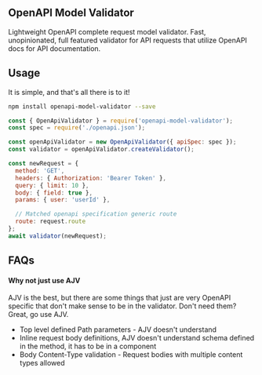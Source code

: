 ## OpenAPI Model Validator
Lightweight OpenAPI complete request model validator. Fast, unopinionated, full featured validator for API requests that utilize OpenAPI docs for API documentation.

## Usage
It is simple, and that's all there is to it!

```sh
npm install openapi-model-validator --save
```

```js
const { OpenApiValidator } = require('openapi-model-validator');
const spec = require('./openapi.json');

const openApiValidator = new OpenApiValidator({ apiSpec: spec });
const validator = openApiValidator.createValidator();

const newRequest = {
  method: 'GET',
  headers: { Authorization: 'Bearer Token' },
  query: { limit: 10 },
  body: { field: true },
  params: { user: 'userId' },

  // Matched openapi specification generic route
  route: request.route
};
await validator(newRequest);
```

## FAQs

#### Why not just use AJV
AJV is the best, but there are some things that just are very OpenAPI specific that don't make sense to be in the validator. Don't need them? Great, go use AJV.

* Top level defined Path parameters - AJV doesn't understand
* Inline request body definitions, AJV doesn't understand schema defined in the method, it has to be in a component
* Body Content-Type validation - Request bodies with multiple content types allowed